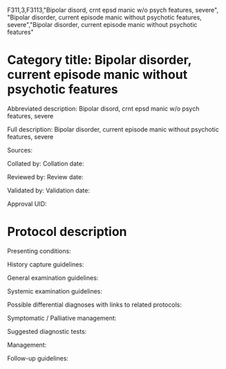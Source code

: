 F311,3,F3113,"Bipolar disord, crnt epsd manic w/o psych features, severe", "Bipolar disorder, current episode manic without psychotic features, severe","Bipolar disorder, current episode manic without psychotic features"
# Category title: Bipolar disorder, current episode manic without psychotic features

Abbreviated description: Bipolar disord, crnt epsd manic w/o psych features, severe

Full description: Bipolar disorder, current episode manic without psychotic features, severe

Sources:

Collated by:
Collation date:

Reviewed by:
Review date:

Validated by:
Validation date:

Approval UID:

# Protocol description

Presenting conditions:

History capture guidelines:

General examination guidelines:

Systemic examination guidelines:

Possible differential diagnoses with links to related protocols:

Symptomatic / Palliative management:

Suggested diagnostic tests:

Management:

Follow-up guidelines:
